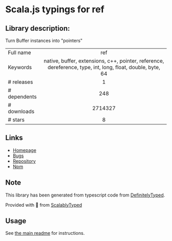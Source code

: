 
# Scala.js typings for ref


## Library description:
Turn Buffer instances into "pointers"

|                    |                 |
| ------------------ | :-------------: |
| Full name          | ref |
| Keywords           | native, buffer, extensions, c++, pointer, reference, dereference, type, int, long, float, double, byte, 64 |
| # releases         | 1 |
| # dependents       | 248 |
| # downloads        | 2714327 |
| # stars            | 8 |

## Links
- [Homepage](https://github.com/TooTallNate/ref#readme)
- [Bugs](https://github.com/TooTallNate/ref/issues)
- [Repository](https://github.com/TooTallNate/ref)
- [Npm](https://www.npmjs.com/package/ref)
    


## Note
This library has been generated from typescript code from [DefinitelyTyped](https://definitelytyped.org).

Provided with :purple_heart: from [ScalablyTyped](https://github.com/oyvindberg/ScalablyTyped)

## Usage
See [the main readme](../../readme.md) for instructions.


